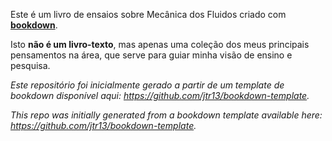 Este é um livro de ensaios sobre Mecânica dos Fluidos criado com **[bookdown](https://github.com/rstudio/bookdown)**.

Isto **não é um livro-texto**, mas apenas uma coleção dos meus principais pensamentos na área, que serve para guiar minha visão de ensino e pesquisa.

*Este repositório foi inicialmente gerado a partir de um template de bookdown disponível aqui: https://github.com/jtr13/bookdown-template.*

*This repo was initially generated from a bookdown template available here: https://github.com/jtr13/bookdown-template.*


